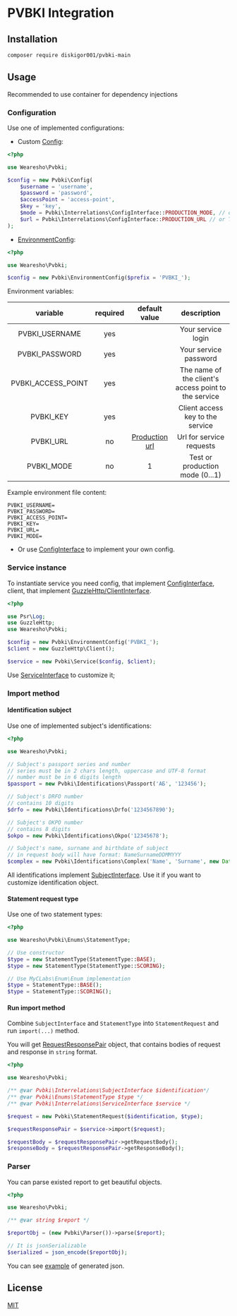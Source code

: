 # PVBKI Integration

## Installation
```bash
composer require diskigor001/pvbki-main
```

## Usage

Recommended to use container for dependency injections

### Configuration
Use one of implemented configurations:

- Custom [Config](./src/Config.php):

```php
<?php

use Wearesho\Pvbki;

$config = new Pvbki\Config(
    $username = 'username',
    $password = 'password',
    $accessPoint = 'access-point',
    $key = 'key',
    $mode = Pvbki\Interrelations\ConfigInterface::PRODUCTION_MODE, // or TEST_MODE
    $url = Pvbki\Interrelations\ConfigInterface::PRODUCTION_URL // or TEST_URL
);
```

- [EnvironmentConfig](./src/EnvironmentConfig.php):

```php
<?php

use Wearesho\Pvbki;

$config = new Pvbki\EnvironmentConfig($prefix = 'PVBKI_');
```

Environment variables:

|      variable      | required |                              default value                              |                      description                     |
|:------------------:|:--------:|:-----------------------------------------------------------------------:|:----------------------------------------------------:|
| PVBKI_USERNAME     | yes      |                                                                         | Your service login                                   |
| PVBKI_PASSWORD     | yes      |                                                                         | Your service password                                |
| PVBKI_ACCESS_POINT | yes      |                                                                         | The name of the client's access point to the service |
| PVBKI_KEY          | yes      |                                                                         | Client access key to the service                     |
| PVBKI_URL          | no       | [Production url](https://secure.pvbki.com/reverse-service/default.asmx) | Url for service requests                             |
| PVBKI_MODE         | no       | 1                                                                       | Test or production mode (0...1)                      |

Example environment file content:

```dotenv
PVBKI_USERNAME=
PVBKI_PASSWORD=
PVBKI_ACCESS_POINT=
PVBKI_KEY=
PVBKI_URL=
PVBKI_MODE=
```

- Or use [ConfigInterface](src/Interrelations/ConfigInterface.php) to implement your own config.

### Service instance

To instantiate service you need config, that implement [ConfigInterface](src/Interrelations/ConfigInterface.php), 
client, that implement [GuzzleHttp/ClientInterface](http://docs.guzzlephp.org/en/stable).

```php
<?php

use Psr\Log;
use GuzzleHttp;
use Wearesho\Pvbki;

$config = new Pvbki\EnvironmentConfig('PVBKI_');
$client = new GuzzleHttp\Client();

$service = new Pvbki\Service($config, $client);
```

Use [ServiceInterface](./src/Interrelations/ServiceInterface.php) to customize it;

### Import method

#### Identification subject

Use one of implemented subject's identifications:

```php
<?php

use Wearesho\Pvbki;

// Subject's passport series and number
// series must be in 2 chars length, uppercase and UTF-8 format
// number must be in 6 digits length
$passport = new Pvbki\Identifications\Passport('АБ', '123456');

// Subject's DRFO number
// contains 10 digits
$drfo = new Pvbki\Identifications\Drfo('1234567890');

// Subject's OKPO number
// contains 8 digits
$okpo = new Pvbki\Identifications\Okpo('12345678');

// Subject's name, surname and birthdate of subject
// in request body will have format: NameSurnameDDMMYYY
$complex = new Pvbki\Identifications\Complex('Name', 'Surname', new DateTime('2018-03-12'));
```

All identifications implement [SubjectInterface](./src/Interrelations/SubjectInterface.php). 
Use it if you want to customize identification object.

#### Statement request type

Use one of two statement types:

```php
<?php

use Wearesho\Pvbki\Enums\StatementType;

// Use constructor
$type = new StatementType(StatementType::BASE);
$type = new StatementType(StatementType::SCORING);

// Use MyCLabs\Enum\Enum implementation
$type = StatementType::BASE();
$type = StatementType::SCORING();
```

#### Run import method

Combine `SubjectInterface` and `StatementType` into `StatementRequest` and run `import(...)` method.

You will get [RequestResponsePair](./src/RequestResponsePair.php) object, 
that contains bodies of request and response in `string` format.

```php
<?php

use Wearesho\Pvbki;

/** @var Pvbki\Interrelations\SubjectInterface $identification*/
/** @var Pvbki\Enums\StatementType $type */
/** @var Pvbki\Interrelations\ServiceInterface $service */

$request = new Pvbki\StatementRequest($identification, $type);

$requestResponsePair = $service->import($request);

$requestBody = $requestResponsePair->getRequestBody();
$responseBody = $requestResponsePair->getResponseBody();
```

### Parser

You can parse existed report to get beautiful objects.

```php
<?php

use Wearesho\Pvbki;

/** @var string $report */

$reportObj = (new Pvbki\Parser())->parse($report);

// It is jsonSerializable
$serialized = json_encode($reportObj);
```

You can see [example](./data/response/example.json) of generated json.

## License
[MIT](./LICENSE)
